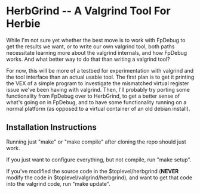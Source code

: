 HerbGrind -- A Valgrind Tool For Herbie
=======================================

While I'm not sure yet whether the best move is to work with FpDebug
to get the results we want, or to write our own valgrind tool, both
paths necessitate learning more about the valgrind internals, and how
FpDebug works. And what better way to do that than writing a valgrind
tool?

For now, this will be more of a testbed for experimentation with
valgrind and the tool interface than an actual usable tool. The first
plan is to get it printing the VEX of a simple program to investigate
the mismatched virtual register issue we've been having with
valgrind. Then, I'll probably try porting some functionality from
FpDebug over to HerbGrind, to get a better sense of what's going on in
FpDebug, and to have some functionality running on a normal platform
(as opposed to a virtual container of an old debian install).


Installation Instructions
-------------------------

Running just "make" or "make compile" after cloning the repo should
just work.

If you just want to configure everything, but not compile, run "make
setup".

If you've modified the source code in the $toplevel/herbgrind
(**NEVER** modify the code in $toplevel/valgrind/herbgrind), and want
to get that code into the valgrind code, run "make update".
